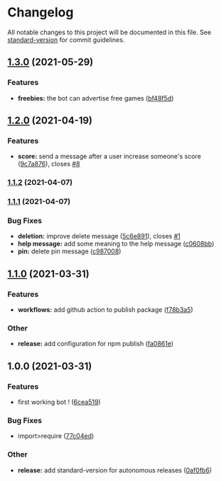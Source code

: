 # Changelog

All notable changes to this project will be documented in this file. See [standard-version](https://github.com/conventional-changelog/standard-version) for commit guidelines.

## [1.3.0](https://github.com/xiorcal/rageferee/compare/v1.2.0...v1.3.0) (2021-05-29)

### Features

- **freebies:** the bot can advertise free games ([bf48f5d](https://github.com/xiorcal/rageferee/commit/bf48f5dda7cbbfa565458d9419e358b7eb93b09b))

## [1.2.0](https://github.com/xiorcal/rageferee/compare/v1.1.2...v1.2.0) (2021-04-19)

### Features

- **score:** send a message after a user increase someone's score ([9c7a876](https://github.com/xiorcal/rageferee/commit/9c7a876ad99cb1b8c0120def08d2134a726f67cb)), closes [#8](https://github.com/xiorcal/rageferee/issues/8)

### [1.1.2](https://github.com/xiorcal/rageferee/compare/v1.1.1...v1.1.2) (2021-04-07)

### [1.1.1](https://github.com/xiorcal/rageferee/compare/v1.1.0...v1.1.1) (2021-04-07)

### Bug Fixes

- **deletion:** improve delete message ([5c6e891](https://github.com/xiorcal/rageferee/commit/5c6e891c20a68581d0bb1eff4273af0f31441fbc)), closes [#1](https://github.com/xiorcal/rageferee/issues/1)
- **help message:** add some meaning to the help message ([c0608bb](https://github.com/xiorcal/rageferee/commit/c0608bb7c34536c4307967f44cfc9b75fd7e6863))
- **pin:** delete pin message ([c987008](https://github.com/xiorcal/rageferee/commit/c987008d690570d6bcdf31e0cda73a6ea3395c98))

## [1.1.0](https://github.com/xiorcal/rageferee/compare/v1.0.0...v1.1.0) (2021-03-31)

### Features

- **workflows:** add github action to publish package ([f78b3a5](https://github.com/xiorcal/rageferee/commit/f78b3a5e14eb4ae998e4e917275820e5e4ea694e))

### Other

- **release:** add configuration for npm publish ([fa0861e](https://github.com/xiorcal/rageferee/commit/fa0861e0a529afb16e13a41eb804e998319d6dd4))

## 1.0.0 (2021-03-31)

### Features

- first working bot ! ([6cea519](https://github.com/xiorcal/rageferee/commit/6cea519585a9db3e6313b0b1433f2916664f3f0b))

### Bug Fixes

- import>require ([77c04ed](https://github.com/xiorcal/rageferee/commit/77c04edba93c3d8c573266ca24cdf6e6a09ffd9f))

### Other

- **release:** add standard-version for autonomous releases ([0af0fb6](https://github.com/xiorcal/rageferee/commit/0af0fb694092544a67311cc026db6541884f3d6e))
